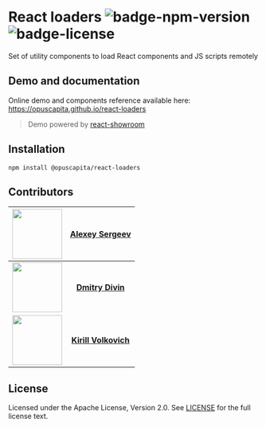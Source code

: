 # React loaders ![badge-npm-version](https://img.shields.io/npm/v/@opuscapita/react-loaders.svg) ![badge-license](https://img.shields.io/github/license/OpusCapita/react-loaders.svg)

Set of utility components to load React components and JS scripts remotely

## Demo and documentation

Online demo and components reference available here: https://opuscapita.github.io/react-loaders

> Demo powered by [react-showroom](https://github.com/OpusCapitaBES/js-react-showroom-client)

## Installation

`npm install @opuscapita/react-loaders`

## Contributors

| [<img src="https://avatars.githubusercontent.com/u/24603787?v=3" width="100px;"/>](https://github.com/asergeev-sc) | [**Alexey Sergeev**](https://github.com/asergeev-sc)     |
| :---: | :---: |
| [<img src="https://avatars.githubusercontent.com/u/24733803?v=3" width="100px;"/>](https://github.com/ddivin-sc) | [**Dmitry Divin**](https://github.com/ddivin-sc) |
| [<img src="https://avatars.githubusercontent.com/u/24652543?v=3" width="100px;"/>](https://github.com/kvolkovich-sc) | [**Kirill Volkovich**](https://github.com/kvolkovich-sc) |

## License

Licensed under the Apache License, Version 2.0. See [LICENSE](./LICENSE) for the full license text.
